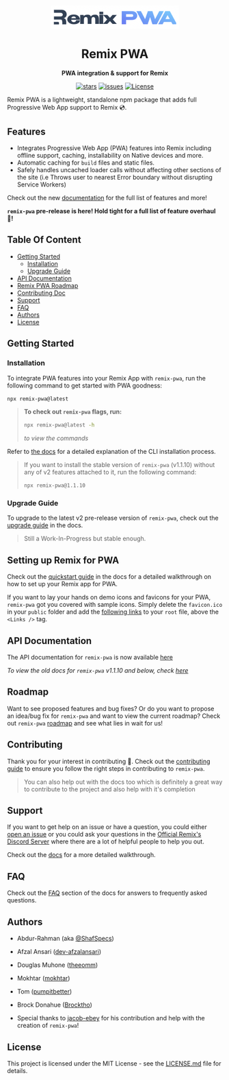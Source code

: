 <div align="center">

&NewLine;
<img src="./links/remix-pwa-logo.png" alt="logo" width="300" />
&NewLine;

# Remix PWA

**PWA integration & support for Remix**

[![stars](https://img.shields.io/github/stars/ShafSpecs/remix-pwa)](https://github.com/ShafSpecs/remix-pwa/stargazers)
[![issues](https://img.shields.io/github/issues/ShafSpecs/remix-pwa)](https://github.com/ShafSpecs/remix-pwa/issues)
[![License](https://img.shields.io/github/license/ShafSpecs/remix-pwa)](https://github.com/ShafSpecs/remix-pwa/blob/main/LICENSE.md)

</div>

Remix PWA is a lightweight, standalone npm package that adds full Progressive Web App support to Remix 💿.

## Features

- Integrates Progressive Web App (PWA) features into Remix including offline support, caching, installability on Native devices and more.
- Automatic caching for `build` files and static files.
- Safely handles uncached loader calls without affecting other sections of the site (i.e Throws user to nearest Error boundary without disrupting Service Workers)

Check out the new [documentation](https://remix-pwa-docs.vercel.app) for the full list of features and more!

**`remix-pwa` pre-release is here! Hold tight for a full list of feature overhaul 🚀!** 

## Table Of Content

- [Getting Started](#getting-started)
  - [Installation](#installation)
  - [Upgrade Guide](#upgrade-guide)
- [API Documentation](#api-documentation)
- [Remix PWA Roadmap](#roadmap)
- [Contributing Doc](#contributing)
- [Support](#support)
- [FAQ](#faq)
- [Authors](#authors)
- [License](#license)  

## Getting Started

### Installation

To integrate PWA features into your Remix App with `remix-pwa`, run the following command to get started with PWA goodness:

```sh
npx remix-pwa@latest
```

> **To check out `remix-pwa` flags, run:**
> ```sh
> npx remix-pwa@latest -h
> ```
> *to view the commands* 

Refer to [the docs](https://remix-pwa-docs.vercel.app/pwa/installation#cli-usage) for a detailed explanation of the CLI installation process.

> If you want to install the stable version of `remix-pwa` (v1.1.10) without any of v2 features attached to it, run the following command:
> ```sh
> npx remix-pwa@1.1.10
> ```

### Upgrade Guide

To upgrade to the latest v2 pre-release version of `remix-pwa`, check out the [upgrade guide](https://remix-pwa-docs.vercel.app/sw/upgrade-guide) in the docs.

> Still a Work-In-Progress but stable enough.

## Setting up Remix for PWA

Check out the [quickstart guide](https://remix-pwa-docs.vercel.app/pwa/quickstart) in the docs for a detailed walkthrough on how to set up your Remix app for PWA.

If you want to lay your hands on demo icons and favicons for your PWA, `remix-pwa` got you covered with sample icons. Simply delete the `favicon.ico`
in your `public` folder and add the [following links](https://github.com/ShafSpecs/remix-pwa/blob/main/links/pwa-links.ts#L9) to your `root` file, above the `<Links />` tag.

## API Documentation

The API documentation for `remix-pwa` is now available [here](https://remix-pwa-docs.vercel.app)

*To view the old docs for `remix-pwa` v1.1.10 and below, check [here]("./archive/README.md")*

## Roadmap

Want to see proposed features and bug fixes? Or do you want to propose an idea/bug fix for `remix-pwa` and want to view the current roadmap? Check out `remix-pwa` [roadmap](https://remix-pwa-docs.vercel.app/pwa/roadmap) and see what lies in wait for us!

## Contributing

Thank you for your interest in contributing 🙂. Check out the [contributing guide](https://remix-pwa-docs.vercel.app/pwa/contribute) to ensure you follow the right steps in contributing to `remix-pwa`.

> You can also help out with the docs too which is definitely a great way to contribute to the project and also help with it's completion

## Support 

If you want to get help on an issue or have a question, you could either [open an issue](https://github.com/ShafSpecs/remix-pwa/issues/new/choose) or you could ask your questions in the [Official Remix's Discord Server](https://discord.gg/TTVwU2wZca) where there are a lot of helpful people to help you out.

Check out the [docs](https://remix-pwa-docs.vercel.app/pwa/community) for a more detailed walkthrough.

## FAQ

Check out the [FAQ](https://remix-pwa-docs.vercel.app/pwa/faq) section of the docs for answers to frequently asked questions.

## Authors

- Abdur-Rahman (aka [@ShafSpecs](https://github.com/ShafSpecs))

- Afzal Ansari ([dev-afzalansari](https://github.com/dev-afzalansari))

- Douglas Muhone ([theeomm](https://github.com/theeomm))

- Mokhtar ([mokhtar](https://github.com/m5r))

- Tom ([pumpitbetter](https://github.com/pumpitbetter))

- Brock Donahue ([Brocktho](https://github.com/Brocktho/))

- Special thanks to [jacob-ebey](https://github.com/jacob-ebey) for his contribution and help with the creation of `remix-pwa`!

## License

This project is licensed under the MIT License - see the [LICENSE.md](./LICENSE.md) file for details.
